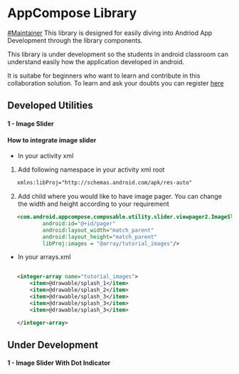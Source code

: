 # AppCompose Library
[#Maintainer](https://wideclassrooms.com)
This library is designed for easily diving into Andriod App Development through the library components.

This library is under development so the students in android classroom can understand easily how the application developed in android.
 
It is suitabe for beginners who want to learn and contribute in this collaboration solution. To learn and ask your doubts you can register [here](https://wideclassrooms.com)

## Developed Utilities

#### 1 - Image Slider
#### How to integrate image slider

 - In your activity xml 
 1. Add following namespace in your activity xml root
 
 ```Xml
    xmlns:libProj="http://schemas.android.com/apk/res-auto" 
```
 2. Add child where you would like to have image pager. You can change the width and height according to your requirement
 
 ```Xml
    <com.android.appcompose.composable.utility.slider.viewpager2.ImageSliderView
            android:id="@+id/pager"
            android:layout_width="match_parent"
            android:layout_height="match_parent"
            libProj:images = "@array/tutorial_images"/>
```
 - In your arrays.xml
 
 ```Xml
    
    <integer-array name="tutorial_images">
        <item>@drawable/splash_1</item>
        <item>@drawable/splash_2</item>
        <item>@drawable/splash_3</item>
        <item>@drawable/splash_3</item>
        <item>@drawable/splash_3</item>

    </integer-array> 
```
## Under Development

#### 1 - Image Slider With Dot Indicator